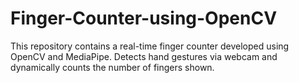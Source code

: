 # Finger-Counter-using-OpenCV
This repository contains a real-time finger counter developed using OpenCV and MediaPipe. Detects hand gestures via webcam and dynamically counts the number of fingers shown.
